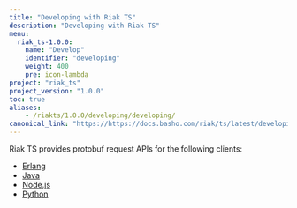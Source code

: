 ```yaml
---
title: "Developing with Riak TS"
description: "Developing with Riak TS"
menu:
  riak_ts-1.0.0:
    name: "Develop"
    identifier: "developing"
    weight: 400
    pre: icon-lambda
project: "riak_ts"
project_version: "1.0.0"
toc: true
aliases:
    - /riakts/1.0.0/developing/developing/
canonical_link: "https://https://docs.basho.com/riak/ts/latest/developing"
---
```


[erlang]: erlang/
[java]: java/
[nodejs]: nodejs/
[python]: python/



Riak TS provides protobuf request APIs for the following clients:

* [Erlang][erlang]
* [Java][java]
* [Node.js][nodejs]
* [Python][python]

